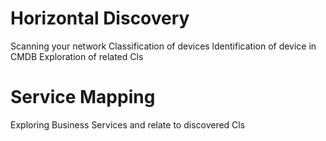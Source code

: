 Horizontal Discovery
====================
Scanning your network
Classification of devices
ldentification of device in CMDB
Exploration of related Cls

Service Mapping
===============
Exploring Business Services and relate to discovered Cls